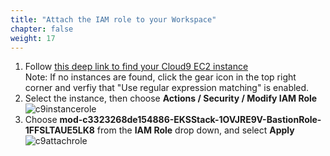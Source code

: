 ```yaml
---
title: "Attach the IAM role to your Workspace"
chapter: false
weight: 17
---
```


1. Follow [this deep link to find your Cloud9 EC2 instance](https://console.aws.amazon.com/ec2/v2/home?region=us-east-1#Instances:tag:Name=aws-cloud9-docker-snyk;sort=desc:launchTime) <br> Note: If no instances are found, click the gear icon in the top right corner and verfiy that "Use regular expression matching" is enabled.
1. Select the instance, then choose **Actions / Security / Modify IAM Role**
![c9instancerole](/images/attach-role.png)
1. Choose **mod-c3323268de154886-EKSStack-1OVJRE9V-BastionRole-1FFSLTAUE5LK8** from the **IAM Role** drop down, and select **Apply**
![c9attachrole](/images/snyk-docker-modify-iam.png)